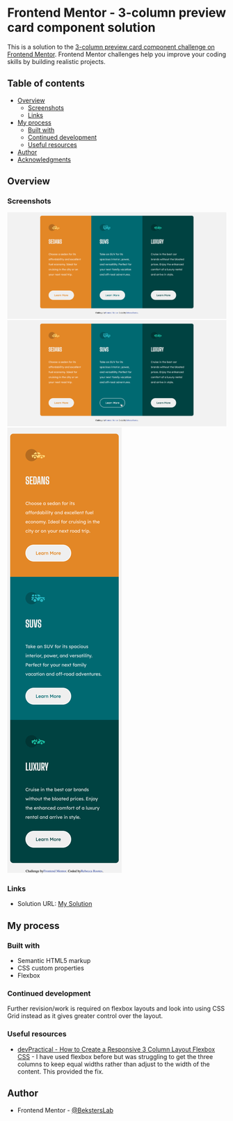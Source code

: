 # Frontend Mentor - 3-column preview card component solution

This is a solution to the [3-column preview card component challenge on Frontend Mentor](https://www.frontendmentor.io/challenges/3column-preview-card-component-pH92eAR2-). Frontend Mentor challenges help you improve your coding skills by building realistic projects.

## Table of contents

- [Overview](#overview)
  - [Screenshots](#screenshots)
  - [Links](#links)
- [My process](#my-process)
  - [Built with](#built-with)
  - [Continued development](#continued-development)
  - [Useful resources](#useful-resources)
- [Author](#author)
- [Acknowledgments](#acknowledgments)

## Overview

### Screenshots

![](./screenshots/full-page-layout.png)
![](./screenshots/active-state-layout.png)
![](./screenshots/mobile-layout.png)

### Links

- Solution URL: [My Solution](https://beksterslab.github.io/3-column-preview-card-component-main/)

## My process

### Built with

- Semantic HTML5 markup
- CSS custom properties
- Flexbox

### Continued development

Further revision/work is required on flexbox layouts and look into using CSS Grid instead as it gives greater control over the layout.

### Useful resources

- [devPractical - How to Create a Responsive 3 Column Layout Flexbox CSS](https://devpractical.com/3-columns-flexbox-layout-css/) - I have used flexbox before but was struggling to get the three columns to keep equal widths rather than adjust to the width of the content. This provided the fix.

## Author

- Frontend Mentor - [@BekstersLab](https://www.frontendmentor.io/profile/BekstersLab)
